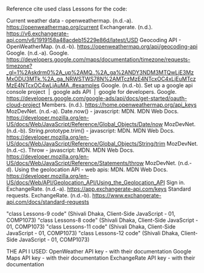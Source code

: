 
Reference cite used class Lessons for the code:

Current weather data - openweathermap. (n.d.-a). https://openweathermap.org/current 
Exchangerate. (n.d.). https://v6.exchangerate-api.com/v6/1919158a48acdeb15229e86d/latest/USD 
Geocoding API - OpenWeatherMap. (n.d.-b). https://openweathermap.org/api/geocoding-api 
Google. (n.d.-a). Google. https://developers.google.com/maps/documentation/timezone/requests-timezone?_gl=1%2Askdrm0%2A_up%2AMQ..%2A_ga%2ANDY3NDM3MTQwLjE3MzMxODU3MTk.%2A_ga_NRWSTWS78N%2AMTczMzE4NTcxOC4xLjEuMTczMzE4NTcxOC4wLjAuMA..#examples 
Google. (n.d.-b). Set up a google api console project  |  google ads API  |  google for developers. Google. https://developers.google.com/google-ads/api/docs/get-started/oauth-cloud-project 
Members. (n.d.). https://home.openweathermap.org/api_keys 
MozDevNet. (n.d.-a). Date.now() - javascript: MDN. MDN Web Docs. https://developer.mozilla.org/en-US/docs/Web/JavaScript/Reference/Global_Objects/Date/now 
MozDevNet. (n.d.-b). String.prototype.trim() - javascript: MDN. MDN Web Docs. https://developer.mozilla.org/en-US/docs/Web/JavaScript/Reference/Global_Objects/String/trim 
MozDevNet. (n.d.-c). Throw - javascript: MDN. MDN Web Docs. https://developer.mozilla.org/en-US/docs/Web/JavaScript/Reference/Statements/throw 
MozDevNet. (n.d.-d). Using the geolocation API - web apis: MDN. MDN Web Docs. https://developer.mozilla.org/en-US/docs/Web/API/Geolocation_API/Using_the_Geolocation_API 
Sign in. ExchangeRate. (n.d.-a). https://app.exchangerate-api.com/keys 
Standard requests. ExchangeRate. (n.d.-b). https://www.exchangerate-api.com/docs/standard-requests 

"class Lessons-9 code" (Shivali Dhaka, Client-Side JavaScript - 01, COMP1073) "class Lessons-8 code" (Shivali Dhaka, Client-Side JavaScript - 01, COMP1073)
"class Lessons-11 code" (Shivali Dhaka, Client-Side JavaScript - 01, COMP1073) "class Lessons-12 code" (Shivali Dhaka, Client-Side JavaScript - 01, COMP1073)

 

THE API I USED: 
OpenWeather API key - with their documentation
Google Maps API key - with their documentation
ExchangeRate API key - with their documentation




